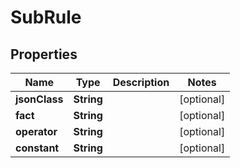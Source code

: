 

# SubRule


## Properties

Name | Type | Description | Notes
------------ | ------------- | ------------- | -------------
**jsonClass** | **String** |  |  [optional]
**fact** | **String** |  |  [optional]
**operator** | **String** |  |  [optional]
**constant** | **String** |  |  [optional]



